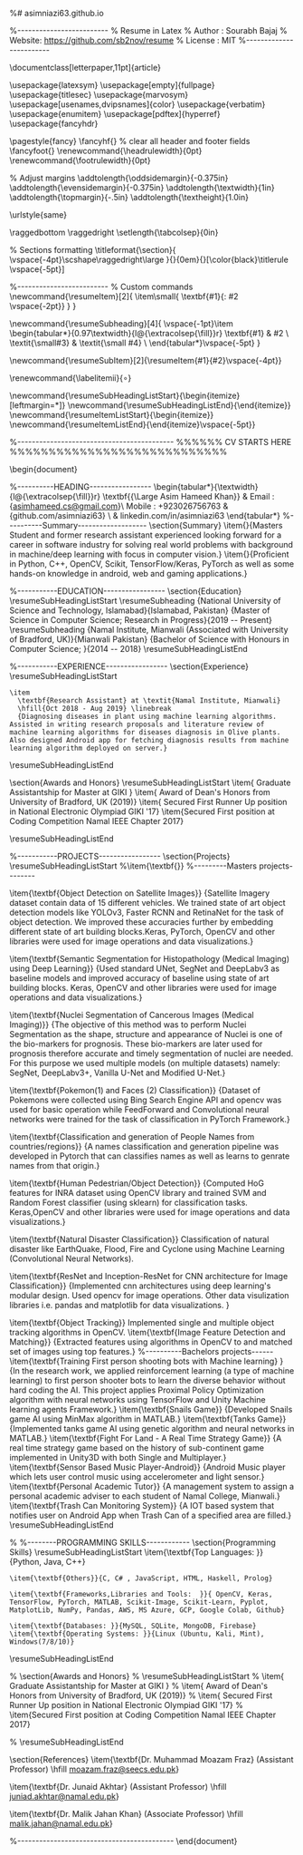 %# asimniazi63.github.io

%-------------------------
% Resume in Latex
% Author : Sourabh Bajaj
% Website: https://github.com/sb2nov/resume
% License : MIT
%------------------------

\documentclass[letterpaper,11pt]{article}

\usepackage{latexsym}
\usepackage[empty]{fullpage}
\usepackage{titlesec}
\usepackage{marvosym}
\usepackage[usenames,dvipsnames]{color}
\usepackage{verbatim}
\usepackage{enumitem}
\usepackage[pdftex]{hyperref}
\usepackage{fancyhdr}


\pagestyle{fancy}
\fancyhf{} % clear all header and footer fields
\fancyfoot{}
\renewcommand{\headrulewidth}{0pt}
\renewcommand{\footrulewidth}{0pt}

% Adjust margins
\addtolength{\oddsidemargin}{-0.375in}
\addtolength{\evensidemargin}{-0.375in}
\addtolength{\textwidth}{1in}
\addtolength{\topmargin}{-.5in}
\addtolength{\textheight}{1.0in}

\urlstyle{same}

\raggedbottom
\raggedright
\setlength{\tabcolsep}{0in}

% Sections formatting
\titleformat{\section}{
  \vspace{-4pt}\scshape\raggedright\large
}{}{0em}{}[\color{black}\titlerule \vspace{-5pt}]

%-------------------------
% Custom commands
\newcommand{\resumeItem}[2]{
  \item\small{
    \textbf{#1}{: #2 \vspace{-2pt}}
  }
}

\newcommand{\resumeSubheading}[4]{
  \vspace{-1pt}\item
    \begin{tabular*}{0.97\textwidth}{l@{\extracolsep{\fill}}r}
      \textbf{#1} & #2 \\
      \textit{\small#3} & \textit{\small #4} \\
    \end{tabular*}\vspace{-5pt}
}

\newcommand{\resumeSubItem}[2]{\resumeItem{#1}{#2}\vspace{-4pt}}

\renewcommand{\labelitemii}{$\circ$}

\newcommand{\resumeSubHeadingListStart}{\begin{itemize}[leftmargin=*]}
\newcommand{\resumeSubHeadingListEnd}{\end{itemize}}
\newcommand{\resumeItemListStart}{\begin{itemize}}
\newcommand{\resumeItemListEnd}{\end{itemize}\vspace{-5pt}}

%-------------------------------------------
%%%%%%  CV STARTS HERE  %%%%%%%%%%%%%%%%%%%%%%%%%%%%


\begin{document}

%----------HEADING-----------------
\begin{tabular*}{\textwidth}{l@{\extracolsep{\fill}}r}
  \textbf{{\Large Asim Hameed Khan}} & Email : {asimhameed.cs@gmail.com}\\
   Mobile : +923026756763 & {github.com/asimniazi63} \\ & linkedin.com/in/asimniazi63
\end{tabular*}
%----------Summary-------------------
\section{Summary}
\item{}{Masters Student and former research assistant experienced looking forward for a career in software industry for solving real world problems with background in machine/deep learning with focus in computer vision.}
\item{}{Proficient in Python, C++, OpenCV, Scikit, TensorFlow/Keras, PyTorch as well as some hands-on knowledge in android, web and gaming applications.}

%-----------EDUCATION-----------------
\section{Education}
  \resumeSubHeadingListStart
    \resumeSubheading
      {National University of Science and Technology, Islamabad}{Islamabad, Pakistan}
      {Master of Science in Computer Science;  Research in Progress}{2019 -- Present}
    \resumeSubheading
      {Namal Institute, Mianwali (Associated with University of Bradford, UK)}{Mianwali Pakistan}
      {Bachelor of Science with Honours in Computer Science; }{2014 -- 2018}
  \resumeSubHeadingListEnd


%-----------EXPERIENCE-----------------
\section{Experience}
  \resumeSubHeadingListStart

    \item
      \textbf{Research Assistant} at \textit{Namal Institute, Mianwali}
      \hfill{Oct 2018 - Aug 2019} \linebreak
      {Diagnosing diseases in plant using machine learning algorithms. Assisted in writing research proposals and literature review of machine learning algorithms for diseases diagnosis in Olive plants. Also designed Android app for fetching diagnosis results from machine learning algorithm deployed on server.}

  \resumeSubHeadingListEnd

\section{Awards and Honors}
 \resumeSubHeadingListStart
 \item{ Graduate Assistantship for Master at GIKI }
 \item{ Award of Dean's Honors from University of Bradford, UK (2019)}
 \item{ Secured First Runner Up position in National Electronic Olympiad GIKI '17}
 \item{Secured First position at Coding Competition Namal IEEE Chapter 2017}
 
 \resumeSubHeadingListEnd

%-----------PROJECTS-----------------
\section{Projects}
  \resumeSubHeadingListStart
  %\item{\textbf{}}
  %---------Masters projects--------
  
  \item{\textbf{Object Detection on Satellite Images}}
  {Satellite Imagery dataset contain data of 15 different vehicles. We trained state of art object detection models like YOLOv3, Faster RCNN and RetinaNet for the task of object detection. We improved these accuracies further by embedding different state of art building blocks.Keras, PyTorch, OpenCV and other libraries were used for image operations and data visualizations.}
  
  \item{\textbf{Semantic Segmentation for Histopathology (Medical Imaging) using Deep Learning}}
  {Used standard UNet, SegNet and DeepLabv3 as baseline models and improved accuracy of baseline using state of art building blocks. Keras, OpenCV and other libraries were used for image operations and data visualizations.}
  
  \item{\textbf{Nuclei Segmentation of Cancerous Images (Medical Imaging)}}
  {The objective of this method was to perform Nuclei Segmentation as the shape, structure and appearance of Nuclei is one of the bio-markers for prognosis. These bio-markers are later used for prognosis therefore accurate and timely segmentation of nuclei are needed. For this purpose we used multiple models (on multiple datasets) namely: SegNet, DeepLabv3+, Vanilla U-Net and Modified U-Net.}
  
  \item{\textbf{Pokemon(1) and Faces (2) Classification}}
  {Dataset of Pokemons were collected using Bing Search Engine API and opencv was used for basic operation while FeedForward and Convolutional neural networks were trained for the task of classification in PyTorch Framework.}
  
  \item{\textbf{Classification and generation  of People Names from countries/regions}}
  {A names classification and generation pipeline was developed in Pytorch that can classifies names as well as learns to genrate names from that origin.}
  
  
  \item{\textbf{Human Pedestrian/Object Detection}}
  {Computed HoG features for INRA dataset using OpenCV library and trained SVM and Random Forest classifier (using sklearn) for classification tasks. Keras,OpenCV and other libraries were used for image operations and data visualizations.}
  
  \item{\textbf{Natural Disaster Classification}}
  Classification of natural disaster like EarthQuake, Flood, Fire and Cyclone using Machine Learning (Convolutional Neural Networks).
  
  \item{\textbf{ResNet and Inception-ResNet for CNN architecture for Image Classification}}
  {Implemented cnn architectures using deep learning's modular design. Used opencv for image operations. Other data visulization libraries i.e. pandas and matplotlib for data visualizations. }
  
  \item{\textbf{Object Tracking}}
  Implemented single and multiple object tracking algorithms in OpenCV.
  \item{\textbf{Image Feature Detection and Matching}}
  {Extracted features using algorithms in OpenCV to and matched set of images using top features.}
  %----------Bachelors projects------
    \item{\textbf{Training First person shooting bots with Machine learning}
    }
    {In the research work, we applied reinforcement learning (a type of machine learning) to first person shooter bots to learn the diverse behavior without hard coding the AI. This project applies Proximal Policy Optimization algorithm with neural networks using TensorFlow and Unity Machine learning agents Framework.}
    \item{\textbf{Snails Game}}
      {Developed Snails game AI using MinMax algorithm in MATLAB.}
    \item{\textbf{Tanks Game}}
      {Implemented tanks game AI using genetic algorithm and neural networks in MATLAB.}
    \item{\textbf{Fight For Land - A Real Time Strategy Game}}
    {A real time strategy game based on the history of sub-continent game implemented in Unity3D with both Single and Multiplayer.}
    \item{\textbf{Sensor Based Music Player-Android}}
      {Android Music player which lets user control music using accelerometer and light sensor.}
    \item{\textbf{Personal Academic Tutor}}
      {A management system to assign a personal academic adviser to each student of Namal College, Mianwali.}
    \item{\textbf{Trash Can Monitoring System}}
      {A IOT based system that notifies user on Android App when Trash Can of a specified area are filled.}
  \resumeSubHeadingListEnd

%
%--------PROGRAMMING SKILLS------------
\section{Programming Skills}
 \resumeSubHeadingListStart
 \item{\textbf{Top Languages: }}{Python, Java, C++}
 
    \item{\textbf{Others}}{C, C# , JavaScript, HTML, Haskell, Prolog}
    
    \item{\textbf{Frameworks,Libraries and Tools:  }}{ OpenCV, Keras, TensorFlow, PyTorch, MATLAB, Scikit-Image, Scikit-Learn, Pyplot, MatplotLib, NumPy, Pandas, AWS, MS Azure, GCP, Google Colab, Github}
    
    \item{\textbf{Databases: }}{MySQL, SQLite, MongoDB, Firebase}
    \item{\textbf{Operating Systems: }}{Linux (Ubuntu, Kali, Mint), Windows(7/8/10)}
 \resumeSubHeadingListEnd
 
%  \section{Awards and Honors}
%  \resumeSubHeadingListStart
%  \item{ Graduate Assistantship for Master at GIKI }
%  \item{ Award of Dean's Honors from University of Bradford, UK (2019)}
%  \item{ Secured First Runner Up position in National Electronic Olympiad GIKI '17}
%  \item{Secured First position at Coding Competition Namal IEEE Chapter 2017}
 
%  \resumeSubHeadingListEnd
 
\section{References}
\item{\textbf{Dr. Muhammad Moazam Fraz} (Assistant Professor) \hfill  moazam.fraz@seecs.edu.pk}

\item{\textbf{Dr. Junaid Akhtar} (Assistant Professor) \hfill  juniad.akhtar@namal.edu.pk}

\item{\textbf{Dr. Malik Jahan Khan} (Associate Professor) \hfill  malik.jahan@namal.edu.pk}

%-------------------------------------------
\end{document}
